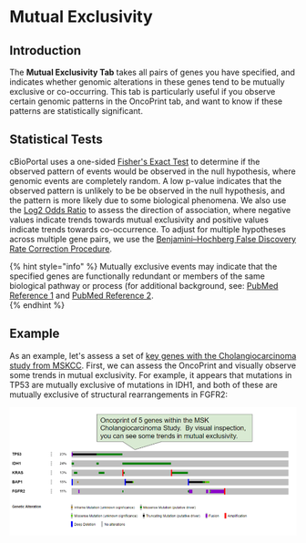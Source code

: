 # Mutual Exclusivity

## Introduction

The **Mutual Exclusivity Tab** takes all pairs of genes you have specified, and indicates whether genomic alterations in these genes tend to be mutually exclusive or co-occurring.  This tab is particularly useful if you observe certain genomic patterns in the OncoPrint tab, and want to know if these patterns are statistically significant.

## Statistical Tests

cBioPortal uses a one-sided [Fisher's Exact Test](https://en.wikipedia.org/wiki/Fisher%27s_exact_test) to determine if the observed pattern of events would be observed in the null hypothesis, where genomic events are completely random.  A low p-value indicates that the observed pattern is unlikely to be be observed in the null hypothesis, and the pattern is more likely due to some biological phenomena.  We also use the [Log2 Odds Ratio](https://en.wikipedia.org/wiki/Odds_ratio) to assess the direction of association, where negative values indicate trends towards mutual exclusivity and positive values indicate trends towards co-occurrence.  To adjust for multiple hypotheses across multiple gene pairs, we use the [Benjamini–Hochberg False Discovery Rate Correction Procedure](http://www.biostathandbook.com/multiplecomparisons.html).

{% hint style="info" %}
Mutually exclusive events may indicate that the specified genes are functionally redundant or members of the same biological pathway or process (for additional background, see: [PubMed Reference 1](https://www.ncbi.nlm.nih.gov/pmc/articles/PMC3266046/) and [PubMed Reference 2](https://www.ncbi.nlm.nih.gov/pubmed/25887147).  
{% endhint %}

## Example

As an example, let's assess a set of [key genes with the Cholangiocarcinoma study from MSKCC](http://bit.ly/2TSMeBp).  First, we can assess the OncoPrint and visually observe some trends in mutual exclusivity.  For example, it appears that mutations in TP53 are mutually exclusive of mutations in IDH1, and both of these are mutually exclusive of structural rearrangements in FGFR2:

![MSKCC Cholangiocarcinoma OncoPrint](img/cholangio_oncoprint.png)


